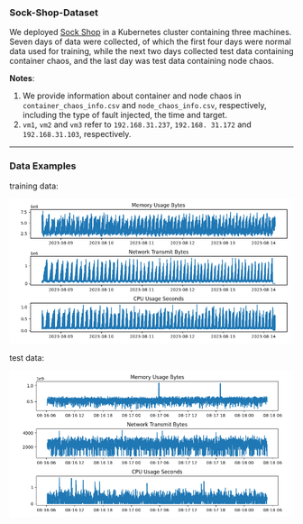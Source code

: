### Sock-Shop-Dataset

We deployed [Sock Shop](https://microservices-demo.github.io/) in a Kubernetes cluster containing three machines. Seven days of data were collected, of which the first four days were normal data used for training, while the next two days collected test data containing container chaos, and the last day was test data containing node chaos.

**Notes**: 

1. We provide information about container and node chaos in `container_chaos_info.csv` and `node_chaos_info.csv`, respectively, including the type of fault injected, the time and target. 
2. `vm1`, `vm2` and `vm3` refer to `192.168.31.237`, `192.168. 31.172` and `192.168.31.103`, respectively.

---

### Data Examples

training data:

![train-example](figures/train-example.png)



test data:

![test-example](figures/test-example.png)